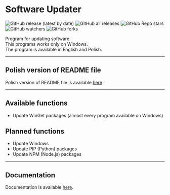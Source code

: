 # Software Updater

![GitHub release (latest by date)](https://img.shields.io/github/v/release/bartekl1/SoftwareUpdater?style=flat-square)
![GitHub all releases](https://img.shields.io/github/downloads/bartekl1/SoftwareUpdater/total?style=flat-square)
![GitHub Repo stars](https://img.shields.io/github/stars/bartekl1/SoftwareUpdater?style=flat-square)
![GitHub watchers](https://img.shields.io/github/watchers/bartekl1/SoftwareUpdater?style=flat-square)
![GitHub forks](https://img.shields.io/github/forks/bartekl1/SoftwareUpdater?style=flat-square)

Program for updating software. \
This programs works only on Windows. \
The program is available in English and Polish.

---

## Polish version of README file
Polish version of README file is available [here](README_PL.md).

---

## Available functions
- Update WinGet packages (almost every program available on Windows)

## Planned functions
- Update Windows
- Update PIP (Python) packages 
- Update NPM (Node.js) packages

---

## Documentation
Documentation is available [here](https://github.com/bartekl1/SoftwareUpdater/wiki).
